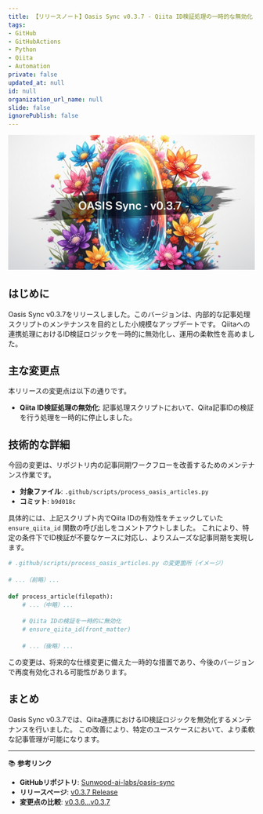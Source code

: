 ```yaml
---
title: 【リリースノート】Oasis Sync v0.3.7 - Qiita ID検証処理の一時的な無効化
tags:
- GitHub
- GitHubActions
- Python
- Qiita
- Automation
private: false
updated_at: null
id: null
organization_url_name: null
slide: false
ignorePublish: false
---
```


![imagen-4-ultra_2025-10-15T13-26-34-786Z_A_mesmerizing_and_vivid_digital_painting_featuring_1.png](https://raw.githubusercontent.com/Sunwood-ai-labs/oasis-sync/main/generated-images/release-v0.3.7-20251015_132539/imagen-4-ultra_2025-10-15T13-26-34-786Z_A_mesmerizing_and_vivid_digital_painting_featuring_1.png)

## はじめに

Oasis Sync v0.3.7をリリースしました。このバージョンは、内部的な記事処理スクリプトのメンテナンスを目的とした小規模なアップデートです。
Qiitaへの連携処理におけるID検証ロジックを一時的に無効化し、運用の柔軟性を高めました。

## 主な変更点

本リリースの変更点は以下の通りです。

- **Qiita ID検証処理の無効化**: 記事処理スクリプトにおいて、Qiita記事IDの検証を行う処理を一時的に停止しました。

## 技術的な詳細

今回の変更は、リポジトリ内の記事同期ワークフローを改善するためのメンテナンス作業です。

- **対象ファイル**: `.github/scripts/process_oasis_articles.py`
- **コミット**: `b9d018c`

具体的には、上記スクリプト内でQiita IDの有効性をチェックしていた `ensure_qiita_id` 関数の呼び出しをコメントアウトしました。
これにより、特定の条件下でID検証が不要なケースに対応し、よりスムーズな記事同期を実現します。

```python
# .github/scripts/process_oasis_articles.py の変更箇所（イメージ）

# ...（前略）...

def process_article(filepath):
    # ...（中略）...
    
    # Qiita IDの検証を一時的に無効化
    # ensure_qiita_id(front_matter)
    
    # ...（後略）...
```

この変更は、将来的な仕様変更に備えた一時的な措置であり、今後のバージョンで再度有効化される可能性があります。

## まとめ

Oasis Sync v0.3.7では、Qiita連携におけるID検証ロジックを無効化するメンテナンスを行いました。
この改善により、特定のユースケースにおいて、より柔軟な記事管理が可能になります。

---

📚 **参考リンク**

- **GitHubリポジトリ**: [Sunwood-ai-labs/oasis-sync](https://github.com/Sunwood-ai-labs/oasis-sync)
- **リリースページ**: [v0.3.7 Release](https://github.com/Sunwood-ai-labs/oasis-sync/releases/tag/v0.3.7)
- **変更点の比較**: [v0.3.6...v0.3.7](https://github.com/Sunwood-ai-labs/oasis-sync/compare/v0.3.6...v0.3.7)
